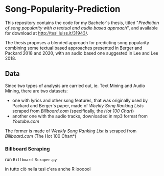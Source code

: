 # Song-Popularity-Prediction
This repository contains the code for my Bachelor's thesis, titled "*Prediction of song popularity with a textual and audio based approach*", and available for download at http://tesi.luiss.it/31943/.

The thesis proposes a blended approach for predicting song popularity combining some textual based approaches presented in Berger and Packard 2018 and 2020, with an audio based one suggested in Lee and Lee 2018.

## Data
Since two types of analysis are carried out, ie. Text Mining and Audio Mining, there are two datasets: 
- one with lyrics and other song features, that was originally used by Packard and Berger's paper, made of *Weekly Song Ranking Lists* scraped from *Billboard.com* (specifically, the *Hot 100 Chart*)
- another one with the audio tracks, downloaded in mp3 format from *Youtube.com*

The former is made of *Weekly Song Ranking List* is scraped from *Billboard.com* (The Hot 100 Chart*)

### Billboard Scraping
run `Billboard Scraper.py`


in tutto ciò nella tesi c'era anche R loooool
